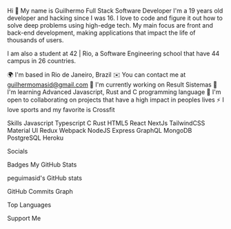 Hi 👋 My name is Guilhermo
Full Stack Software Developer
I'm a 19 years old developer and hacking since I was 16. I love to code and figure it out how to solve deep problems using high-edge tech. My main focus are front and back-end development, making applications that impact the life of thousands of users.

I am also a student at 42 | Rio, a Software Engineering school that have 44 campus in 26 countries.

🌍 I'm based in Rio de Janeiro, Brazil
✉️ You can contact me at guilhermomasid@gmail.com
🚀 I'm currently working on Result Sistemas
🧠 I'm learning Advanced Javascript, Rust and C programming language
🤝 I'm open to collaborating on projects that have a high impact in peoples lives
⚡ I love sports and my favorite is Crossfit


Skills
Javascript Typescript C Rust HTML5 React NextJs TailwindCSS Material UI Redux Webpack NodeJS Express GraphQL MongoDB PostgreSQL Heroku

Socials
    

Badges
My GitHub Stats

peguimasid's GitHub stats



GitHub Commits Graph

Top Languages

Support Me
